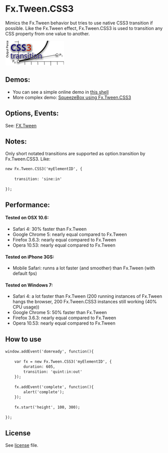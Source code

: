 Fx.Tween.CSS3
=========

Mimics the Fx.Tween behavior but tries to use native CSS3 transition if possible.
Like the Fx.Tween effect, Fx.Tween.CSS3 is used to transition any CSS property from one value to another.


![Screenshot](http://github.com/SunboX/mootools-fx-tween-css3/raw/master/screen.png)


Demos:
----------

- You can see a simple online demo in [this shell](http://jsfiddle.net/SunboX/TAVWa/)
- More complex demo: [SqueezeBox using Fx.Tween.CSS3](http://jsfiddle.net/SunboX/bmMCy/)


Options, Events:
----------

See: [FX.Tween](http://mootools.net/docs/core/Fx/Fx.Tween)


Notes:
----------

Only short notated transitions are supported as option.transition by Fx.Tween.CSS3.
Like:

	new Fx.Tween.CSS3('myElementID', {
		
		transition: 'sine:in'
		
	});


Performance:
----------

#### Tested on OSX 10.6:

- Safari 4: 30% faster than Fx.Tween
- Google Chrome 5: nearly equal compared to Fx.Tween
- Firefox 3.6.3: nearly equal compared to Fx.Tween
- Opera 10.53: nearly equal compared to Fx.Tween

#### Tested on iPhone 3GS:

- Mobile Safari: runns a lot faster (and smoother) than Fx.Tween (with default fps)

#### Tested on Windows 7:

- Safari 4: a lot faster than Fx.Tween (200 running instances of Fx.Tween hangs the browser, 200 Fx.Tween.CSS3 instances still working (40% CPU usage))
- Google Chrome 5: 50% faster than Fx.Tween
- Firefox 3.6.3: nearly equal compared to Fx.Tween
- Opera 10.53: nearly equal compared to Fx.Tween


How to use
----------


	window.addEvent('domready', function(){
		
	    var fx = new Fx.Tween.CSS3('myElementID', {
	        duration: 605,
	        transition: 'quint:in:out'
	    });
	
	    fx.addEvent('complete', function(){
	        alert('complete');
	    });
			
	    fx.start('height', 100, 300);
	
	});



License
----------

See [license](http://github.com/SunboX/mootools-fx-tween-css3/blob/master/license) file.
